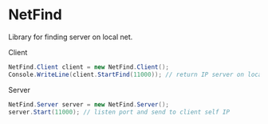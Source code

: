# NetFind

Library for finding server on local net.

Client
```cs
NetFind.Client client = new NetFind.Client();
Console.WriteLine(client.StartFind(11000)); // return IP server on local net
```

Server
```cs
NetFind.Server server = new NetFind.Server();
server.Start(11000); // listen port and send to client self IP
```


